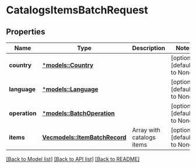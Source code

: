 # CatalogsItemsBatchRequest

## Properties
Name | Type | Description | Notes
------------ | ------------- | ------------- | -------------
**country** | [***models::Country**](Country.md) |  | [optional] [default to None]
**language** | [***models::Language**](Language.md) |  | [optional] [default to None]
**operation** | [***models::BatchOperation**](BatchOperation.md) |  | [optional] [default to None]
**items** | [**Vec<models::ItemBatchRecord>**](ItemBatchRecord.md) | Array with catalogs items | [optional] [default to None]

[[Back to Model list]](../README.md#documentation-for-models) [[Back to API list]](../README.md#documentation-for-api-endpoints) [[Back to README]](../README.md)



